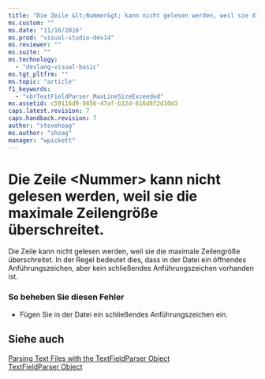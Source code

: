 ```yaml
---
title: "Die Zeile &lt;Nummer&gt; kann nicht gelesen werden, weil sie die maximale Zeilengr&#246;&#223;e &#252;berschreitet. | Microsoft Docs"
ms.custom: ""
ms.date: "11/16/2016"
ms.prod: "visual-studio-dev14"
ms.reviewer: ""
ms.suite: ""
ms.technology: 
  - "devlang-visual-basic"
ms.tgt_pltfrm: ""
ms.topic: "article"
f1_keywords: 
  - "vbrTextFieldParser_MaxLineSizeExceeded"
ms.assetid: c59116d9-9856-47af-b32d-616d8f2d10d3
caps.latest.revision: 7
caps.handback.revision: 7
author: "stevehoag"
ms.author: "shoag"
manager: "wpickett"
---
```

# Die Zeile &lt;Nummer&gt; kann nicht gelesen werden, weil sie die maximale Zeilengr&#246;&#223;e &#252;berschreitet.
Die Zeile kann nicht gelesen werden, weil sie die maximale Zeilengröße überschreitet. In der Regel bedeutet dies, dass in der Datei ein öffnendes Anführungszeichen, aber kein schließendes Anführungszeichen vorhanden ist.  
  
### So beheben Sie diesen Fehler  
  
-   Fügen Sie in der Datei ein schließendes Anführungszeichen ein.  
  
## Siehe auch  
 [Parsing Text Files with the TextFieldParser Object](../../visual-basic/developing-apps/programming/drives-directories-files/parsing-text-files-with-the-textfieldparser-object.md)   
 [TextFieldParser Object](../../visual-basic/language-reference/objects/textfieldparser-object.md)